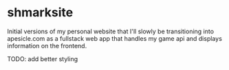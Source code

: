 # shmarksite
Initial versions of my personal website that I'll slowly be transitioning into apesicle.com as a fullstack web app that handles my game api and displays information on the frontend.

TODO: add better styling
